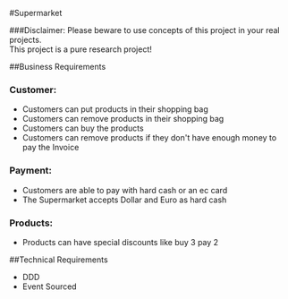 #Supermarket

###Disclaimer: Please beware to use concepts of this project in your real projects. <br/>This project is a pure research project!

##Business Requirements
### Customer:
+ Customers can put products in their shopping bag
+ Customers can remove products in their shopping bag
+ Customers can buy the products
+ Customers can remove products if they don't have enough money to pay the Invoice

### Payment:
+ Customers are able to pay with hard cash or an ec card
+ The Supermarket accepts Dollar and Euro as hard cash

### Products:
+ Products can have special discounts like buy 3 pay 2

##Technical Requirements
+ DDD
+ Event Sourced

